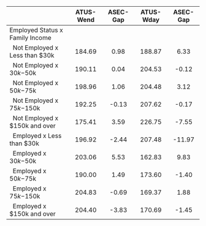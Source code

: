 
|                      |    ATUS-Wend |     ASEC-Gap |    ATUS-Wday |     ASEC-Gap |
| -------------------- | :----------: | :----------: | :----------: | :----------: |
| Employed Status x Family Income |              |              |              |              |
| &nbsp;&nbsp;Not Employed x Less than $30k |       184.69 |         0.98 |       188.87 |         6.33 |
| &nbsp;&nbsp;Not Employed x $30k-$50k |       190.11 |         0.04 |       204.53 |        -0.12 |
| &nbsp;&nbsp;Not Employed x $50k-$75k |       198.96 |         1.06 |       204.48 |         3.12 |
| &nbsp;&nbsp;Not Employed x $75k-$150k |       192.25 |        -0.13 |       207.62 |        -0.17 |
| &nbsp;&nbsp;Not Employed x $150k and over |       175.41 |         3.59 |       226.75 |        -7.55 |
| &nbsp;&nbsp;Employed x Less than $30k |       196.92 |        -2.44 |       207.48 |       -11.97 |
| &nbsp;&nbsp;Employed x $30k-$50k |       203.06 |         5.53 |       162.83 |         9.83 |
| &nbsp;&nbsp;Employed x $50k-$75k |       190.00 |         1.49 |       173.60 |        -1.40 |
| &nbsp;&nbsp;Employed x $75k-$150k |       204.83 |        -0.69 |       169.37 |         1.88 |
| &nbsp;&nbsp;Employed x $150k and over |       204.40 |        -3.83 |       170.69 |        -1.45 |

